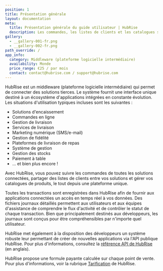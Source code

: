 ```yaml
---
position: 1
title: Présentation générale
layout: documentation
meta:
  title: Présentation générale du guide utilisateur | HubRise
  description: Les commandes, les listes de clients et les catalogues sont enregistrés dans HubRise pour fournir aux applications connectées un accès en temps réel à vos données.
gallery:
  - __gallery-001-fr.png
  - __gallery-002-fr.png
path_override: /
app_info:
  category: Middleware (plateforme logicielle intermédiaire)
  availability: Monde
  price_range: €25 / par mois
  contact: contact@hubrise.com / support@hubrise.com
---
```


HubRise est un middleware (plateforme logicielle intermédiaire) qui permet de connecter des solutions tierces. Le système fournit une interface unique destiné à un écosystème d'applications intégrées en constante évolution. Les situations d'utilisation typiques incluses sont les suivantes :

- Solutions d'encaissement
- Commandes en ligne
- Gestion de livraison
- Services de livraison
- Marketing numérique (SMS/e-mail)
- Gestion de fidélité
- Plateformes de livraison de repas
- Système de gestion
- Gestion des stocks
- Paiement à table
- ... et bien plus encore !

Avec HubRise, vous pouvez suivre les commandes de toutes les solutions connectées, partager des listes de clients entre vos solutions et gérer vos catalogues de produits, le tout depuis une plateforme unique.

Toutes les transactions sont enregistrées dans HubRise afin de fournir aux applications connectées un accès en temps réel à vos données. Des fichiers journaux détaillés permettent aux utilisateurs et aux équipes d'assistance de comprendre le flux d'activité et de contrôler le statut de chaque transaction. Bien que principalement destinés aux développeurs, les journaux sont conçus pour être compréhensibles par n'importe quel utilisateur.

HubRise met également à la disposition des développeurs un système robuste leur permettant de créer de nouvelles applications via l'API publique HubRise. Pour plus d'informations, consultez la [référence API de HubRise](/developers/api/general-concepts) (en anglais).

HubRise propose une formule payante calculée sur chaque point de vente. Pour plus d'informations, voir la rubrique [Tarification](/tarifs) de HubRise.
